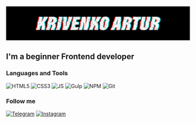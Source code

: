 ![Header](https://github.com/KrivenkoArtur/krivenkoartur/blob/main/assets/bg.png)

## I'm a beginner Frontend developer

### Languages and Tools
![HTML5](https://img.shields.io/badge/-HTML5-000000?style=for-the-badge&logo=HTML5)
![CSS3](https://img.shields.io/badge/-CSS3-000000?style=for-the-badge&logo=CSS3&logoColor=2862e9)
![JS](https://img.shields.io/badge/-JS-000000?style=for-the-badge&logo=JavaScript&logoColor=efd81d)
![Gulp](https://img.shields.io/badge/-Gulp4-000000?style=for-the-badge&logo=Gulp&logoColor=cc4845)
![NPM](https://img.shields.io/badge/-npm-000000?style=for-the-badge&logo=npm&logoColor=c53635)
![Git](https://img.shields.io/badge/-git-000000?style=for-the-badge&logo=git&logoColor=e84e31)

### Follow me
[![Telegram](https://img.shields.io/badge/-Telegram-000000?style=for-the-badge&logo=telegram)](https://t.me/krivenko_artur)
[![Instagram](https://img.shields.io/badge/-instagram-000000?style=for-the-badge&logo=instagram)](https://www.instagram.com/krivenko_artur/)